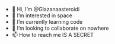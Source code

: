 - 👋 Hi, I’m @Glazanaasteroidi
- 👀 I’m interested in space
- 🌱 I’m currently learning code
- 💞️ I’m looking to collaborate on nowhere
- 📫 How to reach me IS A SECRET

<!---
Glazanaasteroidi/Glazanaasteroidi is a ✨ special ✨ repository because its `README.md` (this file) appears on your GitHub profile.
You can click the Preview link to take a look at your changes.
--->

